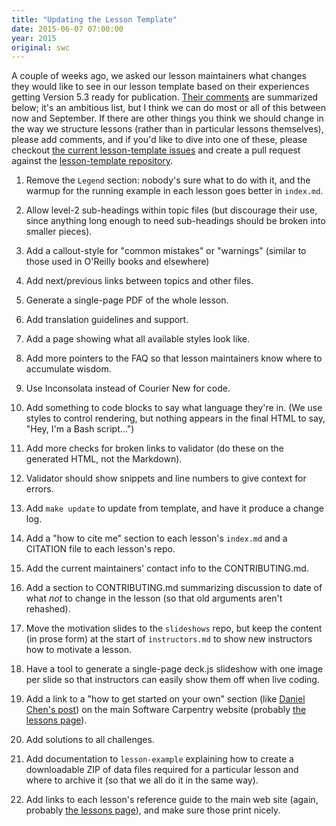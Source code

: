 ```yaml
---
title: "Updating the Lesson Template"
date: 2015-06-07 07:00:00
year: 2015
original: swc
---
```

<p>
  A couple of weeks ago,
  we asked our lesson maintainers what changes they would like to see in our lesson template
  based on their experiences getting Version 5.3 ready for publication.
  <a href="https://github.com/swcarpentry/lesson-template/issues/242">Their comments</a>
  are summarized below;
  it's an ambitious list,
  but I think we can do most or all of this between now and September.
  If there are other things you think we should change in the way we structure lessons
  (rather than in particular lessons themselves),
  please add comments,
  and if you'd like to dive into one of these,
  please checkout <a href="https://github.com/swcarpentry/lesson-template/issues">the current lesson-template issues</a>
  and create a pull request against the <a href="https://github.com/swcarpentry/lesson-template">lesson-template repository</a>.
</p>
<ol>
<li><p>Remove the <code>Legend</code> section: nobody's sure what to do with it, and the warmup for the running example in each lesson goes better in <code>index.md</code>.</p></li>
<li><p>Allow level-2 sub-headings within topic files (but discourage their use, since anything long enough to need sub-headings should be broken into smaller pieces).</p></li>
<li><p>Add a callout-style for &quot;common mistakes&quot; or &quot;warnings&quot; (similar to those used in O'Reilly books and elsewhere)</p></li>
<li><p>Add next/previous links between topics and other files.</p></li>
<li><p>Generate a single-page PDF of the whole lesson.</p></li>
<li><p>Add translation guidelines and support.</p></li>
<li><p>Add a page showing what all available styles look like.</p></li>
<li><p>Add more pointers to the FAQ so that lesson maintainers know where to accumulate wisdom.</p></li>
<li><p>Use Inconsolata instead of Courier New for code.</p></li>
<li><p>Add something to code blocks to say what language they're in. (We use styles to control rendering, but nothing appears in the final HTML to say, &quot;Hey, I'm a Bash script...&quot;)</p></li>
<li><p>Add more checks for broken links to validator (do these on the generated HTML, not the Markdown).</p></li>
<li><p>Validator should show snippets and line numbers to give context for errors.</p></li>
<li><p>Add <code>make update</code> to update from template, and have it produce a change log.</p></li>
<li><p>Add a &quot;how to cite me&quot; section to each lesson's <code>index.md</code> and a CITATION file to each lesson's repo.</p></li>
<li><p>Add the current maintainers' contact info to the CONTRIBUTING.md.</p></li>
<li><p>Add a section to CONTRIBUTING.md summarizing discussion to date of what <em>not</em> to change in the lesson (so that old arguments aren't rehashed).</p></li>
<li><p>Move the motivation slides to the <code>slideshows</code> repo, but keep the content (in prose form) at the start of <code>instructors.md</code> to show new instructors how to motivate a lesson.</p></li>
<li><p>Have a tool to generate a single-page deck.js slideshow with one image per slide so that instructors can easily show them off when live coding.</p></li>
<li><p>Add a link to a &quot;how to get started on your own&quot; section (like <a href="http://chendaniely.github.io/blog/2015/05/05/getting-started-with-data-science/">Daniel Chen's post</a>) on the main Software Carpentry website (probably <a href="https://software-carpentry.org/lessons.html">the lessons page</a>).</p></li>
<li><p>Add solutions to all challenges.</p></li>
<li><p>Add documentation to <code>lesson-example</code> explaining how to create a downloadable ZIP of data files required for a particular lesson and where to archive it (so that we all do it in the same way).</p></li>
<li><p>Add links to each lesson's reference guide to the main web site (again, probably <a href="https://software-carpentry.org/lessons.html">the lessons page</a>), and make sure those print nicely.</p></li>
</ol>
